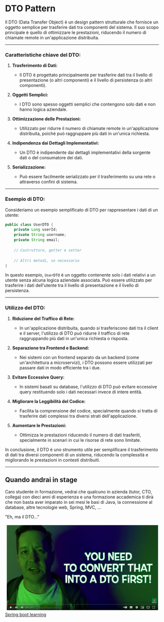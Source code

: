 # DTO Pattern

Il DTO (Data Transfer Object) è un design pattern strutturale che fornisce un oggetto semplice per trasferire dati tra componenti del sistema. Il suo scopo principale è quello di ottimizzare le prestazioni, riducendo il numero di chiamate remote in un'applicazione distribuita.

---

### Caratteristiche chiave del DTO:

1. **Trasferimento di Dati:**
   - Il DTO è progettato principalmente per trasferire dati tra il livello di presentazione (o altri componenti) e il livello di persistenza (o altri componenti).

2. **Oggetti Semplici:**
   - I DTO sono spesso oggetti semplici che contengono solo dati e non hanno logica aziendale.

3. **Ottimizzazione delle Prestazioni:**
   - Utilizzato per ridurre il numero di chiamate remote in un'applicazione distribuita, poiché può raggruppare più dati in un'unica richiesta.

4. **Indipendenza dai Dettagli Implementativi:**
   - Un DTO è indipendente dai dettagli implementativi della sorgente dati o del consumatore dei dati.

5. **Serializzazione:**
   - Può essere facilmente serializzato per il trasferimento su una rete o attraverso confini di sistema.

---

### Esempio di DTO:

Consideriamo un esempio semplificato di DTO per rappresentare i dati di un utente:

```java
public class UserDTO {
    private Long userId;
    private String username;
    private String email;

    // Costruttore, getter e setter

    // Altri metodi, se necessario
}
```

In questo esempio, `UserDTO` è un oggetto contenente solo i dati relativi a un utente senza alcuna logica aziendale associata. Può essere utilizzato per trasferire i dati dell'utente tra il livello di presentazione e il livello di persistenza.

---

### Utilizzo del DTO:

1. **Riduzione del Traffico di Rete:**
   - In un'applicazione distribuita, quando si trasferiscono dati tra il client e il server, l'utilizzo di DTO può ridurre il traffico di rete raggruppando più dati in un'unica richiesta o risposta.

2. **Separazione tra Frontend e Backend:**
   - Nei sistemi con un frontend separato da un backend (come un'architettura a microservizi), i DTO possono essere utilizzati per passare dati in modo efficiente tra i due.

3. **Evitare Eccessive Query:**
   - In sistemi basati su database, l'utilizzo di DTO può evitare eccessive query restituendo solo i dati necessari invece di intere entità.

4. **Migliorare la Leggibilità del Codice:**
   - Facilita la comprensione del codice, specialmente quando si tratta di trasferire dati complessi tra diversi strati dell'applicazione.

5. **Aumentare le Prestazioni:**
   - Ottimizza le prestazioni riducendo il numero di dati trasferiti, specialmente in scenari in cui le risorse di rete sono limitate.

In conclusione, il DTO è uno strumento utile per semplificare il trasferimento di dati tra diversi componenti di un sistema, riducendo la complessità e migliorando le prestazioni in contesti distribuiti.

---

## Quando andrai in stage

Caro studente in formazione, vedrai che qualcuno in azienda (tutor, CTO, collega) con dieci anni di esperienza e una formazione accademica ti dirà che non basta aver imparato in sei mesi le basi di Java, la connessione al database, altre tecnologie web, Spring, MVC, ...

 "Eh, ma il DTO..."

![DTO](https://github.com/maboglia/ProgrammingResources/blob/master/images/funny/DTO2.png)
[Spring boot learning](https://www.youtube.com/watch?v=mRHSCQ9PYso)

